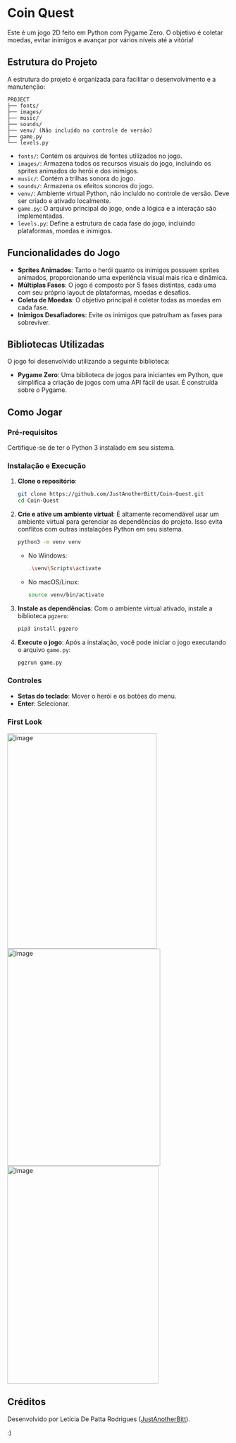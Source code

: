 # Coin Quest

Este é um jogo 2D feito em Python com Pygame Zero.
O objetivo é coletar moedas, evitar inimigos e avançar por vários níveis até a vitória!

## Estrutura do Projeto

A estrutura do projeto é organizada para facilitar o desenvolvimento e a manutenção:

```
PROJECT
├── fonts/
├── images/
├── music/
├── sounds/
├── venv/ (Não incluído no controle de versão)
├── game.py
└── levels.py
```

- `fonts/`: Contém os arquivos de fontes utilizados no jogo.
- `images/`: Armazena todos os recursos visuais do jogo, incluindo os sprites animados do herói e dos inimigos.
- `music/`: Contém a trilhas sonora do jogo.
- `sounds/`: Armazena os efeitos sonoros do jogo.
- `venv/`: Ambiente virtual Python, não incluído no controle de versão. Deve ser criado e ativado localmente.
- `game.py`: O arquivo principal do jogo, onde a lógica e a interação são implementadas.
- `levels.py`: Define a estrutura de cada fase do jogo, incluindo plataformas, moedas e inimigos.

## Funcionalidades do Jogo

- **Sprites Animados**: Tanto o herói quanto os inimigos possuem sprites animados, proporcionando uma experiência visual mais rica e dinâmica.
- **Múltiplas Fases**: O jogo é composto por 5 fases distintas, cada uma com seu próprio layout de plataformas, moedas e desafios.
- **Coleta de Moedas**: O objetivo principal é coletar todas as moedas em cada fase.
- **Inimigos Desafiadores**: Evite os inimigos que patrulham as fases para sobreviver.

## Bibliotecas Utilizadas

O jogo foi desenvolvido utilizando a seguinte biblioteca:

- **Pygame Zero**: Uma biblioteca de jogos para iniciantes em Python, que simplifica a criação de jogos com uma API fácil de usar. É construída sobre o Pygame.

## Como Jogar

### Pré-requisitos

Certifique-se de ter o Python 3 instalado em seu sistema.

### Instalação e Execução

1. **Clone o repositório**:
   ```bash
   git clone https://github.com/JustAnotherBitt/Coin-Quest.git
   cd Coin-Quest
   ```

2. **Crie e ative um ambiente virtual**:
   É altamente recomendável usar um ambiente virtual para gerenciar as dependências do projeto. Isso evita conflitos com outras instalações Python em seu sistema.

   ```bash
   python3 -m venv venv
   ```

   - No Windows:
     ```bash
     .\venv\Scripts\activate
     ```
   - No macOS/Linux:
     ```bash
     source venv/bin/activate
     ```

3. **Instale as dependências**:
   Com o ambiente virtual ativado, instale a biblioteca `pgzero`:

   ```bash
   pip3 install pgzero
   ```

4. **Execute o jogo**:
   Após a instalação, você pode iniciar o jogo executando o arquivo `game.py`:

   ```bash
   pgzrun game.py
   ```

### Controles

- **Setas do teclado**: Mover o herói e os botões do menu.
- **Enter**: Selecionar.

### First Look

<img width="339" height="489" alt="image" src="https://github.com/user-attachments/assets/69507afd-35c3-4619-89bb-edf71b576517" />
<img width="347" height="493" alt="image" src="https://github.com/user-attachments/assets/b6eddc9e-c8d6-41a8-a703-2e54f2e0e99a" />
<img width="343" height="494" alt="image" src="https://github.com/user-attachments/assets/0d627a52-6263-4928-8ae0-b3e638d9d757" />



## Créditos

Desenvolvido por Letícia De Patta Rodrigues (<a href="https://github.com/JustAnotherBitt">JustAnotherBitt</a>).

:)
